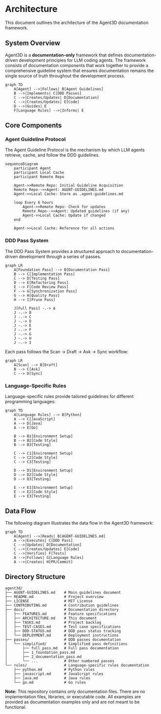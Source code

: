 # Architecture

This document outlines the architecture of the Agent3D documentation framework.

## System Overview

Agent3D is a **documentation-only** framework that defines documentation-driven development principles for LLM coding agents. The framework consists of documentation components that work together to provide a comprehensive guideline system that ensures documentation remains the single source of truth throughout the development process.

```mermaid
graph TD
    A[Agent] -->|Follows| B[Agent Guidelines]
    B -->|Implements| C[DDD Passes]
    C -->|Creates/Updates| D[Documentation]
    C -->|Creates/Updates| E[Code]
    D -->|Guides| E
    F[Language Rules] -->|Informs| E
```

## Core Components

### Agent Guideline Protocol

The Agent Guideline Protocol is the mechanism by which LLM agents retrieve, cache, and follow the DDD guidelines.

```mermaid
sequenceDiagram
    participant Agent
    participant Local Cache
    participant Remote Repo

    Agent->>Remote Repo: Initial Guideline Acquisition
    Remote Repo-->>Agent: AGENT-GUIDELINES.md
    Agent->>Local Cache: Store as .agent-guidelines.md

    loop Every 6 hours
        Agent->>Remote Repo: Check for updates
        Remote Repo-->>Agent: Updated guidelines (if any)
        Agent->>Local Cache: Update if changed
    end

    Agent->>Local Cache: Reference for all actions
```

### DDD Pass System

The DDD Pass System provides a structured approach to documentation-driven development through a series of passes.

```mermaid
graph LR
    A[Foundation Pass] --> B[Documentation Pass]
    B --> C[Implementation Pass]
    C --> D[Testing Pass]
    D --> E[Refactoring Pass]
    E --> F[Code Review Pass]
    F --> G[Synchronization Pass]
    G --> H[Quality Pass]
    H --> I[Prune Pass]

    J[Full Pass] -.-> A
    J -.-> B
    J -.-> C
    J -.-> D
    J -.-> E
    J -.-> F
    J -.-> G
    J -.-> H
    J -.-> I
```

Each pass follows the Scan → Draft → Ask → Sync workflow:

```mermaid
graph LR
    A[Scan] --> B[Draft]
    B --> C[Ask]
    C --> D[Sync]
```

### Language-Specific Rules

Language-specific rules provide tailored guidelines for different programming languages:

```mermaid
graph TD
    A[Language Rules] --> B[Python]
    A --> C[JavaScript]
    A --> D[Java]
    A --> E[Go]

    B --> B1[Environment Setup]
    B --> B2[Code Style]
    B --> B3[Testing]

    C --> C1[Environment Setup]
    C --> C2[Code Style]
    C --> C3[Testing]

    D --> D1[Environment Setup]
    D --> D2[Code Style]
    D --> D3[Testing]

    E --> E1[Environment Setup]
    E --> E2[Code Style]
    E --> E3[Testing]
```

## Data Flow

The following diagram illustrates the data flow in the Agent3D framework:

```mermaid
graph TD
    A[Agent] -->|Reads| B[AGENT-GUIDELINES.md]
    A -->|Executes| C[DDD Pass]
    C -->|Updates| D[Documentation]
    C -->|Creates/Updates| E[Code]
    C -->|Verifies| F[Tests]
    A -->|Follows| G[Language Rules]
    A -->|Creates| H[PR/Commit]
```

## Directory Structure

```
agent3d/
├── AGENT-GUIDELINES.md    # Main guidelines document
├── README.md              # Project overview
├── LICENSE                # MIT License
├── CONTRIBUTING.md        # Contribution guidelines
├── docs/                  # Documentation directory
│   ├── FEATURES.md        # Feature specifications
│   ├── ARCHITECTURE.md    # This document
│   ├── TASKS.md           # Project backlog
│   ├── TEST-CASES.md      # Test case specifications
│   ├── DDD-STATUS.md      # DDD pass status tracking
│   └── DEPLOYMENT.md      # Deployment instructions
├── passes/                # DDD passes documentation
│   └── simplified/        # Simplified pass definitions
│       ├── full_pass.md   # Full pass documentation
│       ├── 1_foundation_pass.md
│       ├── 2_documentation_pass.md
│       └── ...            # Other numbered passes
└── rules/                 # Language-specific rules documentation
    ├── python.md          # Python rules
    ├── javascript.md      # JavaScript rules
    ├── java.md            # Java rules
    └── go.md              # Go rules
```

**Note:** This repository contains only documentation files. There are no implementation files, libraries, or executable code. All examples are provided as documentation examples only and are not meant to be functional.

